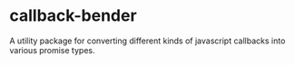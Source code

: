 # callback-bender
A utility package for converting different kinds of javascript callbacks into various promise types.

